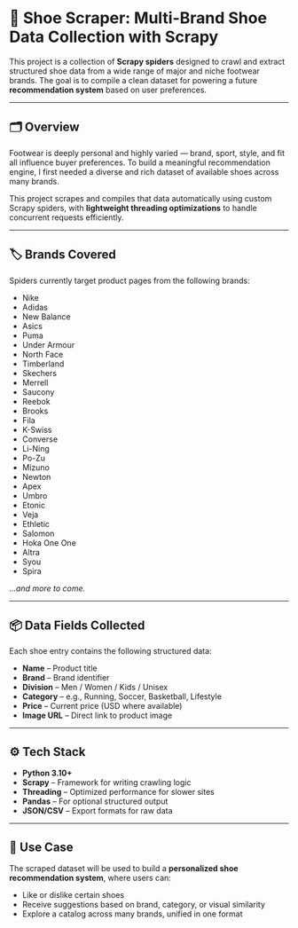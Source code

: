 # 👟 Shoe Scraper: Multi-Brand Shoe Data Collection with Scrapy

This project is a collection of **Scrapy spiders** designed to crawl and extract structured shoe data from a wide range of major and niche footwear brands. The goal is to compile a clean dataset for powering a future **recommendation system** based on user preferences.

---

## 🗂️ Overview

Footwear is deeply personal and highly varied — brand, sport, style, and fit all influence buyer preferences. To build a meaningful recommendation engine, I first needed a diverse and rich dataset of available shoes across many brands.

This project scrapes and compiles that data automatically using custom Scrapy spiders, with **lightweight threading optimizations** to handle concurrent requests efficiently.

---

## 🏷️ Brands Covered

Spiders currently target product pages from the following brands:

- Nike
- Adidas
- New Balance
- Asics
- Puma
- Under Armour
- North Face
- Timberland
- Skechers
- Merrell
- Saucony
- Reebok
- Brooks
- Fila
- K-Swiss
- Converse
- Li-Ning
- Po-Zu
- Mizuno
- Newton
- Apex
- Umbro
- Etonic
- Veja
- Ethletic
- Salomon
- Hoka One One
- Altra
- Syou
- Spira

*...and more to come.*

---

## 📦 Data Fields Collected

Each shoe entry contains the following structured data:

- **Name** – Product title
- **Brand** – Brand identifier
- **Division** – Men / Women / Kids / Unisex
- **Category** – e.g., Running, Soccer, Basketball, Lifestyle
- **Price** – Current price (USD where available)
- **Image URL** – Direct link to product image

---

## ⚙️ Tech Stack

- **Python 3.10+**
- **Scrapy** – Framework for writing crawling logic
- **Threading** – Optimized performance for slower sites
- **Pandas** – For optional structured output
- **JSON/CSV** – Export formats for raw data

---

## 🚀 Use Case

The scraped dataset will be used to build a **personalized shoe recommendation system**, where users can:
- Like or dislike certain shoes
- Receive suggestions based on brand, category, or visual similarity
- Explore a catalog across many brands, unified in one format
